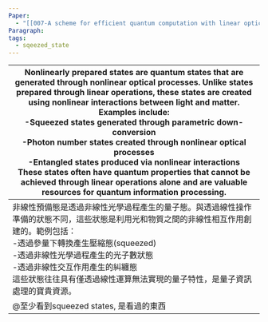 ```yaml
---
Paper:
  - "[[007-A scheme for efficient quantum computation with linear optics]]"
Paragraph: 
tags:
  - sqeezed_state
---
```


| Nonlinearly prepared states are quantum states that are generated through nonlinear optical processes. Unlike states prepared through linear operations, these states are created using nonlinear interactions between light and matter. Examples include:<br>   -Squeezed states generated through parametric down-conversion<br>   -Photon number states created through nonlinear optical processes<br>   -Entangled states produced via nonlinear interactions<br>   These states often have quantum properties that cannot be achieved through linear operations alone and are valuable resources for quantum information processing. |
| ------------------------------------------------------------------------------------------------------------------------------------------------------------------------------------------------------------------------------------------------------------------------------------------------------------------------------------------------------------------------------------------------------------------------------------------------------------------------------------------------------------------------------------------------------------------------------------------------------------------------------------------ |
| 非線性預備態是透過非線性光學過程產生的量子態。與透過線性操作準備的狀態不同，這些狀態是利用光和物質之間的非線性相互作用創建的。範例包括：<br>   -透過參量下轉換產生壓縮態(squeezed)<br>   -透過非線性光學過程產生的光子數狀態<br>   -透過非線性交互作用產生的糾纏態<br> 這些狀態往往具有僅透過線性運算無法實現的量子特性，是量子資訊處理的寶貴資源。                                                                                                                                                                                                                                                                                                                                                                                                                                              |
| @至少看到squeezed states, 是看過的東西                                                                                                                                                                                                                                                                                                                                                                                                                                                                                                                                                                                                               |
